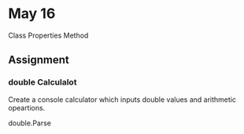 # May 16

Class 
  Properties
  Method

  
  
## Assignment
### double Calculalot
Create a console calculator which inputs double values and arithmetic opeartions.


double.Parse
